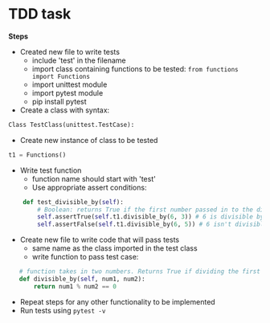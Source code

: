 # TDD task
**Steps**
- Created new file to write tests
    - include 'test' in the filename
    - import class containing functions to be tested: ```from functions import Functions```
    - import unittest module
    - import pytest module
    - pip install pytest
- Create a class with syntax:
```python
Class TestClass(unittest.TestCase):
```
- Create new instance of class to be tested
```python
t1 = Functions()
```
- Write test function
    - function name should start with 'test'
    - Use appropriate assert conditions:
```python
    def test_divisible_by(self):
        # Boolean: returns True if the first number passed in to the divisible by function is divisible by the second number. False otherwise
        self.assertTrue(self.t1.divisible_by(6, 3)) # 6 is divisible by 3 - should return True
        self.assertFalse(self.t1.divisible_by(6, 5)) # 6 isn't divisible by 5, should return False
```
- Create new file to write code that will pass tests
    - same name as the class imported in the test class
    - write function to pass test case:
 ```python
    # function takes in two numbers. Returns True if dividing the first by the second has a remainder of 0. False otherwise
    def divisible_by(self, num1, num2):
        return num1 % num2 == 0
```
- Repeat steps for any other functionality to be implemented
- Run tests using ```pytest -v``` 